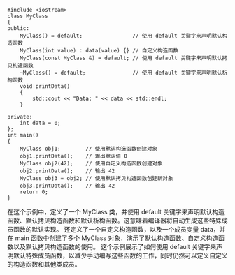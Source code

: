 ```
#include <iostream>
class MyClass
{
public:
    MyClass() = default;                // 使用 default 关键字来声明默认构造函数
    MyClass(int value) : data(value) {} // 自定义构造函数
    MyClass(const MyClass &) = default; // 使用 default 关键字来声明默认拷贝构造函数
    ~MyClass() = default;               // 使用 default 关键字来声明默认析构函数
    void printData()
    {
        std::cout << "Data: " << data << std::endl;
    }

private:
    int data = 0;
};
int main()
{
    MyClass obj1;        // 使用默认构造函数创建对象
    obj1.printData();    // 输出默认值 0
    MyClass obj2(42);    // 使用自定义构造函数创建对象
    obj2.printData();    // 输出 42
    MyClass obj3 = obj2; // 使用默认拷贝构造函数创建新对象
    obj3.printData();    // 输出 42
    return 0;
}
```
在这个示例中，定义了一个 MyClass 类，并使用 default 关键字来声明默认构造函数、默认拷贝构造函数和默认析构函数。这意味着编译器将自动生成这些特殊成员函数的默认实现。
还定义了一个自定义构造函数，以及一个成员变量 data，并在 main 函数中创建了多个 MyClass 对象，演示了默认构造函数、自定义构造函数以及默认拷贝构造函数的使用。
这个示例展示了如何使用 default 关键字来声明默认特殊成员函数，以减少手动编写这些函数的工作，同时仍然可以定义自定义的构造函数和其他类成员。